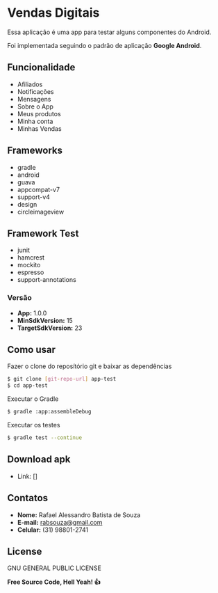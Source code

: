 # Vendas Digitais

Essa aplicação é uma app para testar alguns componentes do Android.

Foi implementada seguindo o padrão de aplicação **Google Android**.


## Funcionalidade

* Afiliados
* Notificações
* Mensagens
* Sobre o App
* Meus produtos
* Minha conta
* Minhas Vendas


## Frameworks

* gradle
* android
* guava
* appcompat-v7
* support-v4
* design
* circleimageview

## Framework Test

* junit
* hamcrest
* mockito
* espresso
* support-annotations

### Versão

- **App:** 1.0.0
- **MinSdkVersion:** 15
- **TargetSdkVersion:** 23

## Como usar

Fazer o clone do reposítório git e baixar as dependências
```sh
$ git clone [git-repo-url] app-test
$ cd app-test
```
Executar o Gradle
```sh
$ gradle :app:assembleDebug
```

Executar os testes
```sh
$ gradle test --continue
```

## Download apk

- Link: []

## Contatos

- **Nome:** Rafael Alessandro Batista de Souza
- **E-mail:** rabsouza@gmail.com
- **Celular:** (31) 98801-2741

## License

GNU GENERAL PUBLIC LICENSE




**Free Source Code, Hell Yeah! :+1:**

[//]: # (These are reference links used in the body of this note and get stripped out when the markdown processor does its job. There is no need to format nicely because it shouldn't be seen. Thanks SO - http://stackoverflow.com/questions/4823468/store-comments-in-markdown-syntax)



